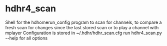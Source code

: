 # hdhr4_scan
Shell for the hdhomerun_config program to scan for channels, to compare a fresh scan for changes since the last stored scan or to play a channel with mplayer
Configuration is stored in ~/.hdhr/hdhr_scan.cfg
run hdhr4_scan.py --help for all options
